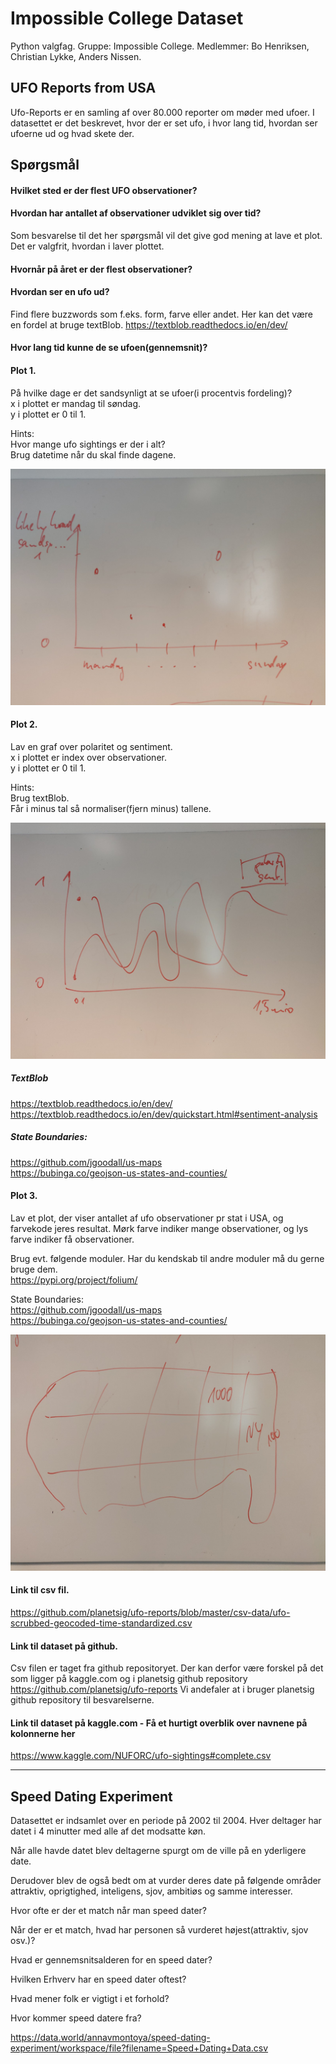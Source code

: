 # Impossible College Dataset
Python valgfag.
Gruppe: Impossible College.
Medlemmer: Bo Henriksen, Christian Lykke, Anders Nissen.


## UFO Reports from USA

Ufo-Reports er en samling af over 80.000 reporter om møder med ufoer. I datasettet er det beskrevet, hvor der er set ufo, i hvor lang tid, hvordan ser ufoerne ud og hvad skete der.  

## Spørgsmål

#### Hvilket sted er der flest UFO observationer?  

#### Hvordan har antallet af observationer udviklet sig over tid?  
Som besvarelse til det her spørgsmål vil det give god mening at lave et plot. Det er valgfrit, hvordan i laver plottet.  

#### Hvornår på året er der flest observationer?  

#### Hvordan ser en ufo ud?  
Find flere buzzwords som f.eks. form, farve eller andet. Her kan det være en fordel at bruge textBlob.  https://textblob.readthedocs.io/en/dev/  

#### Hvor lang tid kunne de se ufoen(gennemsnit)?

#### Plot 1.  
På hvilke dage er det sandsynligt at se ufoer(i procentvis fordeling)?  
x i plottet er mandag til søndag.  
y i plottet er 0 til 1.  

Hints:  
Hvor mange ufo sightings er der i alt?  
Brug datetime når du skal finde dagene.  

![alt text](https://github.com/BoMarconiHenriksen/impossibleCollegeDataset/blob/master/img2.jpg)

#### Plot 2.  
Lav en graf over polaritet og sentiment.  
x i plottet er index over observationer.  
y i plottet er 0 til 1.  

Hints:  
Brug textBlob.  
Får i minus tal så normaliser(fjern minus) tallene.  

![alt text](https://github.com/BoMarconiHenriksen/impossibleCollegeDataset/blob/master/img1.jpg)

##### TextBlob  
https://textblob.readthedocs.io/en/dev/  
https://textblob.readthedocs.io/en/dev/quickstart.html#sentiment-analysis  

##### State Boundaries:  
https://github.com/jgoodall/us-maps  
https://bubinga.co/geojson-us-states-and-counties/  

#### Plot 3.  
Lav et plot, der viser antallet af ufo observationer pr stat i USA, og farvekode jeres resultat. Mørk farve indiker mange observationer, og lys farve indiker få observationer.  

Brug evt. følgende moduler. Har du kendskab til andre moduler må du gerne bruge dem.    
https://pypi.org/project/folium/  

State Boundaries:  
https://github.com/jgoodall/us-maps  
https://bubinga.co/geojson-us-states-and-counties/  

![alt text](https://github.com/BoMarconiHenriksen/impossibleCollegeDataset/blob/master/img3.jpg)


#### Link til csv fil.  
https://github.com/planetsig/ufo-reports/blob/master/csv-data/ufo-scrubbed-geocoded-time-standardized.csv

#### Link til dataset på github. 
Csv filen er taget fra github repositoryet. Der kan derfor være forskel på det som ligger på kaggle.com og i planetsig github repository https://github.com/planetsig/ufo-reports Vi andefaler at i bruger planetsig github repository til besvarelserne.  

#### Link til dataset på kaggle.com - Få et hurtigt overblik over navnene på kolonnerne her  
https://www.kaggle.com/NUFORC/ufo-sightings#complete.csv 

-----

## Speed Dating Experiment

Datasettet er indsamlet over en periode på 2002 til 2004. Hver deltager har datet i 4 minutter med alle af det modsatte køn. 

Når alle havde datet blev deltagerne spurgt om de ville på en yderligere date. 

Derudover blev de også bedt om at vurder deres date på følgende områder attraktiv, oprigtighed, inteligens, sjov, ambitiøs og samme interesser.

Hvor ofte er der et match når man speed dater?

Når der er et match, hvad har personen så vurderet højest(attraktiv, sjov osv.)?

Hvad er gennemsnitsalderen for en speed dater?

Hvilken Erhverv har en speed dater oftest?

Hvad mener folk er vigtigt i et forhold?

Hvor kommer speed datere fra?

https://data.world/annavmontoya/speed-dating-experiment/workspace/file?filename=Speed+Dating+Data.csv

